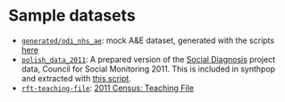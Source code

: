 # Sample datasets
- [`generated/odi_nhs_ae`](generated/odi_nhs_ae): mock A&E dataset, generated with the scripts [here](../generators/odi-nhs-ae)
- [`polish_data_2011`](polish_data_2011): A prepared version of the [Social Diagnosis](http://www.diagnoza.com/index-en.html) project data, Council for Social Monitoring 2011.  This is included in synthpop and extracted with [this script](polish_data_2011/data_prep.R).
- [`rft-teaching-file`](rft-teaching-file): [2011 Census: Teaching File](https://www.ons.gov.uk/peoplepopulationandcommunity/educationandchildcare/datasets/2011censusteachingfile)
